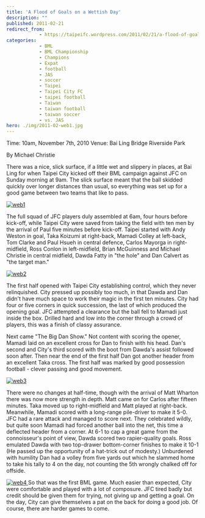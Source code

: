 ```yaml
---
title: 'A Flood of Goals on a Wettish Day'
description: ""
published: 2011-02-21
redirect_from:
            - https://taipeifc.wordpress.com/2011/02/21/a-flood-of-goals-on-a-wettish-day/
categories:
            - BML
            - BML Championship
            - Champions
            - Expat
            - football
            - JAS
            - soccer
            - Taipei
            - Taipei City FC
            - taipei football
            - Taiwan
            - taiwan football
            - taiwan soccer
            - vs. JAS
hero: ./img/2011-02-web1.jpg
---
```

Time: 10am, November 7th, 2010 Venue: Bai Ling Bridge Riverside Park

By Michael Christie

There was a nice, slick surface, if a little wet and slippery in places, at Bai Ling for when Taipei City kicked off their BML campaign against JFC on Sunday morning at 9am. The slick surface meant that the ball skidded quickly over longer distances than usual, so everything was set up for a good game between two teams that like to pass.

[![](http://taipeifc.files.wordpress.com/2011/02/web1.jpg "web1")](./img/2011-02-web1.jpg)

The full squad of JFC players duly assembled at 6am, four hours before kick-off, while Taipei City were saved from taking the field with ten men by the arrival of Paul five minutes before kick-off. Taipei started with Andy Weston in goal, Taka Koizumi at right-back, Mamadi Colley at left-back, Tom Clarke and Paul Hsueh in central defence, Carlos Mayorga in right-midfield, Ross Conlon in left-midfield, Brian McGuinness and Michael Christie in central midfield, Dawda Fatty in "the hole" and Dan Calvert as "the target man."

[![](http://taipeifc.files.wordpress.com/2011/02/web21.jpg "web2")](./img/2011-02-web21.jpg)

The first half opened with Taipei City establishing control, which they never relinquished. City pressed up possibly too much, in that Dawda and Dan didn't have much space to work their magic in the first ten minutes. City had four or five corners in quick succession, the last of which produced the opening goal. JFC attempted a clearance but the ball fell to Mamadi just inside the box. Drilled hard and low into the corner through a crowd of players, this was a finish of classy assurance.

Next came "The Big Dan Show." Not content with scoring the opener, Mamadi laid on an excellent cross for Dan to finish with his head. Dan's second and City's third scored with the boot from Dawda's assist followed soon after. Then near the end of the first half Dan got another header from an excellent Taka cross. The first half was marked by good possession football - clever passing and good movement.

[![](http://taipeifc.files.wordpress.com/2011/02/web3.jpg "web3")](./img/2011-02-web3.jpg)

There were no changes at half-time, though with the arrival of Matt Wharton there was now more strength in depth. Matt came on for Carlos after fifteen minutes. Taka moved up to right-midfield and Matt played at right-back. Meanwhile, Mamadi scored with a long-range pile-driver to make it 5-0. JFC had a rare attack and managed to score next. They celebrated wildly, but quite soon Mamadi had forced another ball into the net, this time a deflected header from a corner. At 6-1 to cap a great game from the connoisseur's point of view, Dawda scored two rapier-quality goals. Ross emulated Dawda with two top-drawer bottom-corner finishes to make it 10-1 (He passed up the opportunity of a hat-trick out of modesty.) Unburdened with humility Dan had a volley from five yards out which he slammed home to take his tally to 4 on the day, not counting the 5th wrongly chalked off for offside.

[![](http://taipeifc.files.wordpress.com/2011/02/web4.jpg "web4")](./img/2011-02-web4.jpg)[ ](http://taipeifc.com/?attachment_id=849)So that was the first BML game. Much easier than expected, City were comfortable and played with a lot of composure. JFC tired badly but credit should be given them for trying, not giving up and getting a goal. On the day, City can give themselves a pat on the back for doing a good job. Of course, there are harder games to come.
